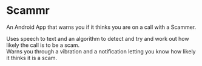 # Scammr
An Android App that warns you if it thinks you are on a call with a Scammer.  

Uses speech to text and an algorithm to detect and try and work out how likely the call is to be a scam.  
Warns you through a vibration and a notification letting you know how likely it thinks it is a scam.  
